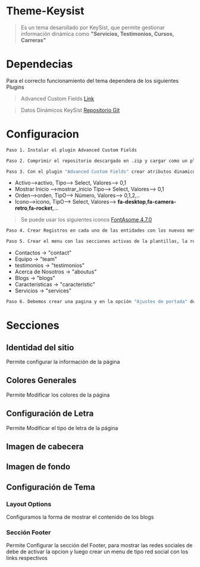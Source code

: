 # Theme-Keysist
>Es un tema desarollado por KeySist, que permite gestionar información dinámica como **"Servicios, Testimonios, Cursos, Carreras"**

# Dependecias

Para el correcto funcionamiento del tema dependera de los siguientes Plugins

> Advanced Custom Fields [Link](https://www.advancedcustomfields.com/)

>Datos Dinámicos KeySist [Repositorio Git](https://github.com/ks-proyects/keysist_post_types)

# Configuracion
```sh
Paso 1. Instalar el plugin Advanced Custom Fields
```
```sh
Paso 2. Comprimir el repositorio descargado en .zip y cargar como un plugin a WordPres Y ACTIVARLO
```
```sh
Paso 3. Con el plugin "Advanced Custom Fields" crear atributos dinamicos para las entidades creadas con el plugin anterior
```
- Activo-->activo, Tipo--> Select, Valores--> 0,1
- Mostrar Inicio -->mostrar_inicio Tipo--> Select, Valores--> 0,1
- Orden-->orden, TipO--> Número, Valores--> 0,1,2,..
- Icono-->icono, TipO--> Select, Valores--> **fa-desktop**,**fa-camera-retro**,**fa-rocket**,...
> Se puede usar los siguientes iconos [FontAsome 4.7.0](https://fontawesome.com/v4.7.0/icons/)

```sh
Paso 4. Crear Registros en cada uno de las entidades con los nuevos metadas
```

```sh
Paso 5. Crear el menu con las secciones activas de la plantillas, la referencia o el id de las secciones son las siguientes
```
- Contactos -> "contact"
- Equipo -> "team"
- testimonios -> "testimonios"
- Acerca de Nosotros -> "aboutus"
- Blogs -> "blogs"
- Caracteristicas -> "caracteristic"
- Servicios -> "services"

```sh
Paso 6. Debemos crear una pagina y en la opción "Ajustes de portada" de la plantilla seleccionamos pagina estatica y en "Página de inicio" selecioanmos la pagina creada
```

# Secciones

## Identidad del sitio
Permite configurar la información de la página

## Colores Generales
Permite Modificar los colores de la página

## Configuración de Letra
Permite Modificar el tipo de letra de la página

## Imagen de cabecera

## Imagen de fondo

## Configuración de Tema

### Layout Options

Configuramos la forma de mostrar el contenido de los blogs

### Sección Footer
Permite Configurar la sección del Footer, para mostrar las redes sociales de debe de activar la opcion y luego crear un menu de tipo red social con los links respectivos
